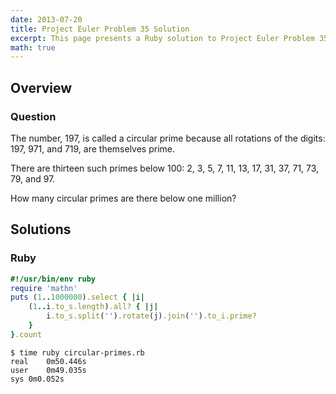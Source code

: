 ```yaml
---
date: 2013-07-20
title: Project Euler Problem 35 Solution
excerpt: This page presents a Ruby solution to Project Euler Problem 35.
math: true
---
```



## Overview


### Question

The number, 197, is called a circular prime because all rotations of the digits: 197, 971, and 719, are themselves prime.

There are thirteen such primes below 100: 2, 3, 5, 7, 11, 13, 17, 31, 37, 71, 73, 79, and 97.

How many circular primes are there below one million?






## Solutions

### Ruby

```ruby
#!/usr/bin/env ruby
require 'mathn'
puts (1..1000000).select { |i|
	(1..i.to_s.length).all? { |j|
		i.to_s.split('').rotate(j).join('').to_i.prime?
	}
}.count
```


```
$ time ruby circular-primes.rb
real	0m50.446s
user	0m49.035s
sys	0m0.052s
```


